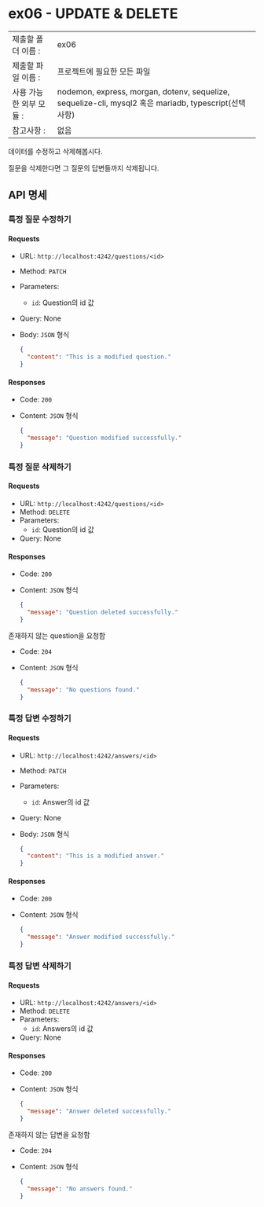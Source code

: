 # ex06 - UPDATE & DELETE

|                         |                                                                                                        |
| :---------------------- | ------------------------------------------------------------------------------------------------------ |
| 제출할 폴더 이름 :      | ex06                                                                                                   |
| 제출할 파일 이름 :      | 프로젝트에 필요한 모든 파일                                                                            |
| 사용 가능한 외부 모듈 : | nodemon, express, morgan, dotenv, sequelize, sequelize-cli, mysql2 혹은 mariadb, typescript(선택 사항) |
| 참고사항 :              | 없음                                                                                                   |

데이터를 수정하고 삭제해봅시다.

질문을 삭제한다면 그 질문의 답변들까지 삭제됩니다.

## API 명세

### 특정 질문 수정하기

#### Requests

- URL: `http://localhost:4242/questions/<id>`
- Method: `PATCH`
- Parameters:
  - `id`: Question의 id 값
- Query: None
- Body: `JSON` 형식

  ```json
  {
    "content": "This is a modified question."
  }
  ```

#### Responses

- Code: `200`
- Content: `JSON` 형식

  ```json
  {
    "message": "Question modified successfully."
  }
  ```

### 특정 질문 삭제하기

#### Requests

- URL: `http://localhost:4242/questions/<id>`
- Method: `DELETE`
- Parameters:
  - `id`: Question의 id 값
- Query: None

#### Responses

- Code: `200`
- Content: `JSON` 형식

  ```json
  {
    "message": "Question deleted successfully."
  }
  ```

존재하지 않는 question을 요청함

- Code: `204`
- Content: `JSON` 형식

  ```json
  {
    "message": "No questions found."
  }
  ```

### 특정 답변 수정하기

#### Requests

- URL: `http://localhost:4242/answers/<id>`
- Method: `PATCH`
- Parameters:
  - `id`: Answer의 id 값
- Query: None
- Body: `JSON` 형식

  ```json
  {
    "content": "This is a modified answer."
  }
  ```

#### Responses

- Code: `200`
- Content: `JSON` 형식

  ```json
  {
    "message": "Answer modified successfully."
  }
  ```

### 특정 답변 삭제하기

#### Requests

- URL: `http://localhost:4242/answers/<id>`
- Method: `DELETE`
- Parameters:
  - `id`: Answers의 id 값
- Query: None

#### Responses

- Code: `200`
- Content: `JSON` 형식

  ```json
  {
    "message": "Answer deleted successfully."
  }
  ```

존재하지 않는 답변을 요청함

- Code: `204`
- Content: `JSON` 형식

  ```json
  {
    "message": "No answers found."
  }
  ```
